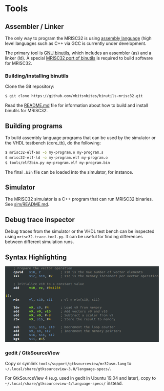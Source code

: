 # Tools

## Assembler / Linker

The only way to program the MRISC32 is using [assembly language](https://en.wikipedia.org/wiki/Assembly_language) (high level languages such as C++ via GCC is currently under development.

The primary tool is [GNU binutils](https://www.gnu.org/software/binutils/), which includes an assembler (as) and a linker (ld). A special [MRISC32 port of binutils](https://github.com/mbitsnbites/binutils-mrisc32) is required to build software for MRISC32.


### Building/installing binutils

Clone the Git repository:

```bash
$ git clone https://github.com/mbitsnbites/binutils-mrisc32.git
```

Read the [README.md](https://github.com/mbitsnbites/binutils-mrisc32/blob/users/mbitsnbites/mrisc32/README.md) file for information about how to build and install binutils for MRISC32.


## Building programs

To build assembly language programs that can be used by the simulator or the VHDL testbench (core_tb), do the following:

```bash
$ mrisc32-elf-as -o my-program.o my-program.s
$ mrisc32-elf-ld -o my-program.elf my-program.o
$ tools/elf2bin.py my-program.elf my-program.bin
```

The final `.bin` file can be loaded into the simulator, for instance.


## Simulator

The MRISC32 simulator is a C++ program that can run MRISC32 binaries. See [sim/README.md](sim/README.md).


## Debug trace inspector

Debug traces from the simulator or the VHDL test bench can be inspected using `mrisc32-trace-tool.py`. It can be useful for finding differences between different simulation runs.


## Syntax Highlighting

![MRISC32 Assembly Language](mrisc32-asm.png)

### gedit / GtkSourceView

Copy or symlink `tools/support/gtksourceview/mr32asm.lang` to `~/.local/share/gtksourceview-3.0/language-specs/`.

For GtkSourceView 4 (e.g. used in gedit in Ubuntu 19.04 and later), copy to `~/.local/share/gtksourceview-4/language-specs/` instead.